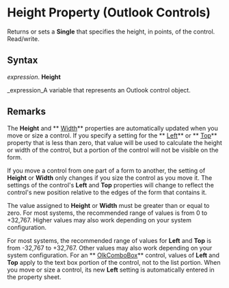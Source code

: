 
# Height Property (Outlook Controls)

Returns or sets a  **Single** that specifies the height, in points, of the control. Read/write.


## Syntax

 _expression_. **Height**

 _expression_A variable that represents an Outlook control object.


## Remarks

The  **Height** and ** [Width](4457662c-930b-3849-d924-1607b35d8338.md)** properties are automatically updated when you move or size a control. If you specify a setting for the ** [Left](1fe354f7-5a4e-ba65-c12c-13498a22bdc2.md)** or ** [Top](7ffde629-5368-4665-bdfc-366750db85e9.md)** property that is less than zero, that value will be used to calculate the height or width of the control, but a portion of the control will not be visible on the form.

If you move a control from one part of a form to another, the setting of  **Height** or **Width** only changes if you size the control as you move it. The settings of the control's **Left** and **Top** properties will change to reflect the control's new position relative to the edges of the form that contains it.

The value assigned to  **Height** or **Width** must be greater than or equal to zero. For most systems, the recommended range of values is from 0 to +32,767. Higher values may also work depending on your system configuration.

For most systems, the recommended range of values for  **Left** and **Top** is from -32,767 to +32,767. Other values may also work depending on your system configuration. For an ** [OlkComboBox](8d5e2f25-2962-af28-2523-b7b82473ea0a.md)** control, values of **Left** and **Top** apply to the text box portion of the control, not to the list portion. When you move or size a control, its new **Left** setting is automatically entered in the property sheet.

